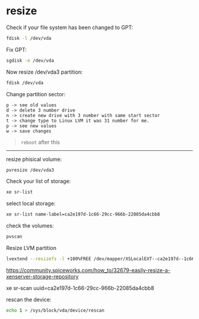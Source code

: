 # resize

Check if your file system has been changed to GPT:
```bash
fdisk -l /dev/vda
```

Fix GPT:
```bash
sgdisk -e /dev/vda
```

Now resize /dev/vda3 partition:
```bash
fdisk /dev/vda
```

Change partition sector:
```
p -> see old values
d -> delete 3 number drive
n -> create new drive with 3 number with same start sector
t -> change type to Linux LVM it was 31 number for me.
p -> see new values
w -> save changes
```
> `reboot` after this

---

resize phisical volume:
```bash
pvresize /dev/vda3
```

Check your list of storage:
```bash
xe sr-list
```

select local storage:
```bash
xe sr-list name-label=ca2e197d-1c66-29cc-966b-22085da4cbb8
```

check the volumes:
```bash
pvscan
```

Resize LVM partition
```bash
lvextend --resizefs -l +100%FREE /dev/mapper/XSLocalEXT--ca2e197d--1c66--29cc--966b--22085da4cbb8-ca2e197d--1c66--29cc--966b--22085da4cbb8
```






https://community.spiceworks.com/how_to/32679-easily-resize-a-xenserver-storage-repository


xe sr-scan uuid=ca2e197d-1c66-29cc-966b-22085da4cbb8

rescan the device:
```bash
echo 1 > /sys/block/vda/device/rescan
```

